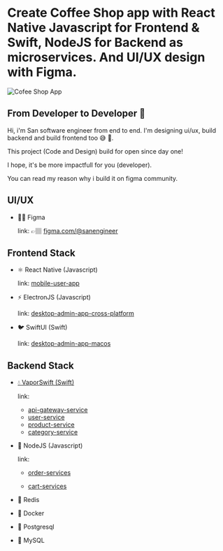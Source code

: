 # Create Coffee Shop app with React Native Javascript for Frontend & Swift, NodeJS for Backend as microservices. And UI/UX design with Figma.

![Cofee Shop App](https://res.cloudinary.com/dsv9w1ey3/image/upload/v1629468770/github-images/coffee-shop-app-with-react-native_grjojt.gif)

## From Developer to Developer 👋

Hi, i'm San software engineer from end to end. I'm designing ui/ux, build backend and build frontend too 😅 🤝.

This project (Code and Design) build for open since day one!

I hope, it's be more impactfull for you (developer).

You can read my reason why i build it on figma community.

## UI/UX

- 🤳🏾 Figma

  link: 👉🏽 [figma.com/@sanengineer](https://www.figma.com/community/file/1003028805054591295/Ecommerce-Mobile%2C-Web-%26-Desktop-App-For-User-and-Admin)

## Frontend Stack

- ⚛️ React Native (Javascript)

  link: [mobile-user-app](https://github.com/sanengineer/ecommerce-with-react-native)

- ⚡️ ElectronJS (Javascript)

  link: [desktop-admin-app-cross-platform](https://github.com/sanengineer/ecommerce-admin-dekstop-electronjs)

- 🐦 SwiftUI (Swift)

  link: [desktop-admin-app-macos](https://github.com/sanengineer/ecommerce-admin-macos-swiftui)

## Backend Stack

- [💧 VaporSwift (Swift)](https://github.com/vapor)

  link:

  - [api-gateway-service](https://github.com/sanengineer/microservices-api-gateway-with-swift-on-server)
  - [user-service](https://github.com/sanengineer/microservices-swift-postgresql-user-services)
  - [product-service](https://github.com/sanengineer/microservices-swift-postgresql-product-services)
  - [category-service](https://github.com/sanengineer/microservices-swift-postgresql-category-services)

- 🧼 NodeJS (Javascript)

  link:

  - [order-services](https://github.com/sanengineer/microservices-nodejs-postgresql-order-services)

  - [cart-services](https://github.com/sanengineer/microservices-nodejs-postgresql-cart-services)

- 🦑 Redis
- 🐳 Docker
- 🐘 Postgresql
- 🐬 MySQL

